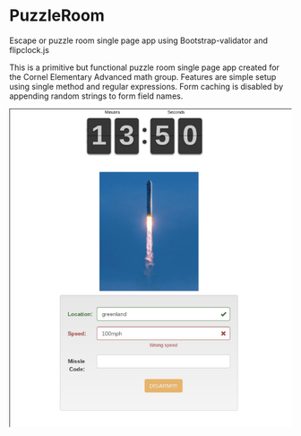 # PuzzleRoom
Escape or puzzle room single page app using Bootstrap-validator and flipclock.js

This is a primitive but functional puzzle room single page app created for the Cornel Elementary Advanced math group. Features are simple setup using single method and regular expressions. Form caching is disabled by appending random strings to form field names.

![Sample Image](images/Sample.jpg "Sample Page")
